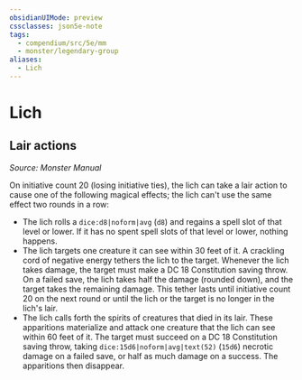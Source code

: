 ```yaml
---
obsidianUIMode: preview
cssclasses: json5e-note
tags:
  - compendium/src/5e/mm
  - monster/legendary-group
aliases:
  - Lich
---
```

# Lich

## Lair actions
_Source: Monster Manual_

On initiative count 20 (losing initiative ties), the lich can take a lair action to cause one of the following magical effects; the lich can't use the same effect two rounds in a row:

- The lich rolls a `dice:d8|noform|avg` (`d8`) and regains a spell slot of that level or lower. If it has no spent spell slots of that level or lower, nothing happens.  
- The lich targets one creature it can see within 30 feet of it. A crackling cord of negative energy tethers the lich to the target. Whenever the lich takes damage, the target must make a DC 18 Constitution saving throw. On a failed save, the lich takes half the damage (rounded down), and the target takes the remaining damage. This tether lasts until initiative count 20 on the next round or until the lich or the target is no longer in the lich's lair.  
- The lich calls forth the spirits of creatures that died in its lair. These apparitions materialize and attack one creature that the lich can see within 60 feet of it. The target must succeed on a DC 18 Constitution saving throw, taking `dice:15d6|noform|avg|text(52)` (`15d6`) necrotic damage on a failed save, or half as much damage on a success. The apparitions then disappear.
